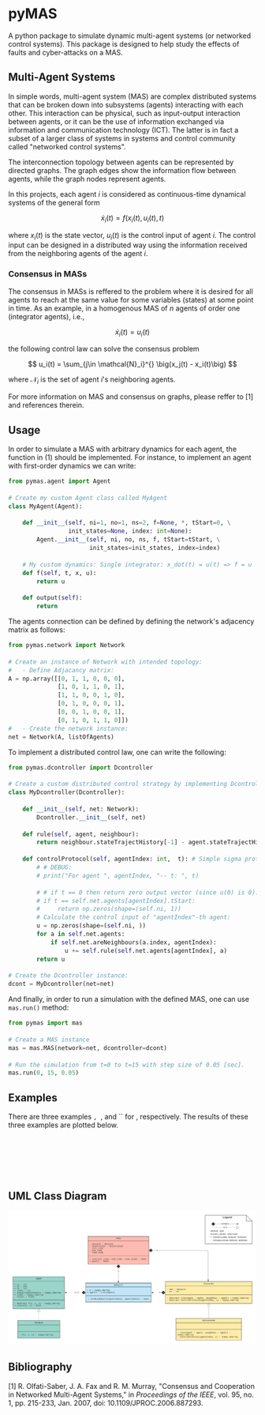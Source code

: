 # pyMAS

A python package to simulate dynamic multi-agent systems (or networked control systems).
This package is designed to help study the effects of faults and cyber-attacks on a MAS.

## Multi-Agent Systems

In simple words, multi-agent system (MAS) are complex distributed systems that can be 
broken down into subsystems (agents) interacting with each other.
This interaction can be physical, such as input-output interaction between agents, or it can be 
the use of information exchanged via information and communication technology (ICT). The latter is 
in fact a subset of a larger class of systems in systems and control community called 
"networked control systems".

The interconnection topology between agents can be represented by directed graphs. The graph edges show 
the information flow between agents, while the graph nodes represent agents.

In this projects, each agent $i$ is considered as continuous-time dynamical systems of the general form 

$$
\dot{x}_i(t) = f(x_i(t),u_i(t),t)
\tag{1}
$$

where $x_i(t)$ is the state vector, $u_i(t)$ is the control input of agent $i$. The control input 
can be designed in a distributed way using the information received from the neighboring agents of 
the agent $i$.

### Consensus in MASs

The consensus in MASs is reffered to the problem where it is desired for all agents to reach at the same 
value for some variables (states) at some point in time. As an example, in a homogenous MAS of $n$ agents 
of order one (integrator agents), i.e.,

$$
\dot{x}_i(t) = u_i(t)
$$

the following control law can solve the consensus problem

$$
u_i(t) = \sum_{j\in \mathcal{N}_i}^{} \big(x_j(t) - x_i(t)\big)
$$

where $\mathcal{N}_i$ is the set of agent $i$'s neighboring agents.

For more information on MAS and consensus on graphs, please reffer to [1] and references therein.

## Usage

In order to simulate a MAS with arbitrary dynamics for each agent, the function in (1) should be 
implemented. For instance, to implement an agent with first-order dynamics we can write:

```python
from pymas.agent import Agent

# Create my custom Agent class called MyAgent
class MyAgent(Agent):
    
    def __init__(self, ni=1, no=1, ns=2, f=None, *, tStart=0, \
                 init_states=None, index: int=None):
        Agent.__init__(self, ni, no, ns, f, tStart=tStart, \
                       init_states=init_states, index=index)
    
    # My custom dynamics: Single integrator: x_dot(t) = u(t) => f = u
    def f(self, t, x, u):
        return u
    
    def output(self):
        return
```

The agents connection can be defined by defining the network's adjacency matrix as follows:

```python
from pymas.network import Network

# Create an instance of Network with intended topology:
#   - Define Adjacancy matrix:
A = np.array([[0, 1, 1, 0, 0, 0], 
              [1, 0, 1, 1, 0, 1], 
              [1, 1, 0, 0, 1, 0],
              [0, 1, 0, 0, 0, 1],
              [0, 0, 1, 0, 0, 1],
              [0, 1, 0, 1, 1, 0]]) 
#   - Create the network instance:
net = Network(A, listOfAgents)
```

To implement a distributed control law, one can write the following:

```python
from pymas.dcontroller import Dcontroller

# Create a custom distributed control strategy by implementing Dcontroller methods:
class MyDcontroller(Dcontroller):
    
    def __init__(self, net: Network):
        Dcontroller.__init__(self, net)
    
    def rule(self, agent, neighbour):
        return neighbour.stateTrajectHistory[-1] - agent.stateTrajectHistory[-1]
    
    def controlProtocol(self, agentIndex: int,  t): # Simple sigma protocol
        # # DEBUG:
        # print("For agent ", agentIndex, "-- t: ", t)
        
        # # if t == 0 then return zero output vector (since u(0) is 0):
        # if t == self.net.agents[agentIndex].tStart:
        #     return np.zeros(shape=(self.ni, 1))
        # Calculate the control input of "agentIndex"-th agent:
        u = np.zeros(shape=(self.ni, ))
        for a in self.net.agents:
            if self.net.areNeighbours(a.index, agentIndex):
                u += self.rule(self.net.agents[agentIndex], a)
        return u

# Create the Dcontroller instance:
dcont = MyDcontroller(net=net)
```

And finally, in order to run a simulation with the defined MAS, one can use `mas.run()` method:

```python
from pymas import mas

# Create a MAS instance
mas = mas.MAS(network=net, dcontroller=dcont)

# Run the simulation from t=0 to t=15 with step size of 0.05 [sec].
mas.run(0, 15, 0.05)
```
## Examples

There are three examples ``, ``, and `` for , respectively. The results of these three examples are 
plotted below.

![]()

![]()

![]()

## UML Class Diagram

![Class diagram](UML-class.png)

## Bibliography

[1] R. Olfati-Saber, J. A. Fax and R. M. Murray, "Consensus and Cooperation in Networked Multi-Agent Systems," in *Proceedings of the IEEE*, vol. 95, no. 1, pp. 215-233, Jan. 2007, doi: 10.1109/JPROC.2006.887293.
